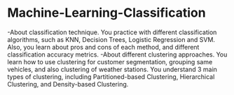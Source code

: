 # Machine-Learning-Classification
-About classification technique. You practice with different classification algorithms, such as KNN, Decision Trees, Logistic Regression and SVM. Also, you learn about pros and cons of each method, and different classification accuracy metrics.
-About different clustering approaches. You learn how to use clustering for customer segmentation, grouping same vehicles, and also clustering of weather stations. You understand 3 main types of clustering, including Partitioned-based Clustering, Hierarchical Clustering, and Density-based Clustering.
